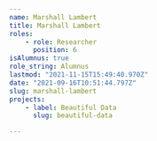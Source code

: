 ```yaml
---
name: Marshall Lambert
title: Marshall Lambert
roles:
    - role: Researcher
      position: 6
isAlumnus: true
role_string: Alumnus
lastmod: "2021-11-15T15:49:40.970Z"
date: "2021-09-16T10:51:44.797Z"
slug: marshall-lambert
projects:
    - label: Beautiful Data
      slug: beautiful-data

---
```

